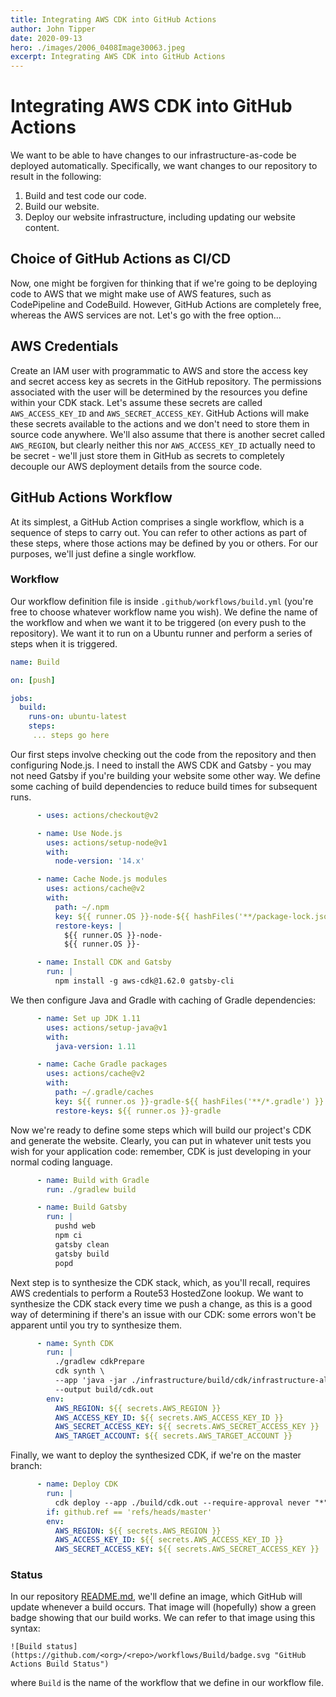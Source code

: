 ```yaml
---
title: Integrating AWS CDK into GitHub Actions
author: John Tipper
date: 2020-09-13
hero: ./images/2006_0408Image30063.jpeg
excerpt: Integrating AWS CDK into GitHub Actions
---
```


# Integrating AWS CDK into GitHub Actions

We want to be able to have changes to our infrastructure-as-code be deployed automatically. Specifically, we want changes to our repository to result in the following:

1. Build and test code our code.
2. Build our website.
3. Deploy our website infrastructure, including updating our website content.

## Choice of GitHub Actions as CI/CD

Now, one might be forgiven for thinking that if we're going to be deploying code to AWS that we might make use of AWS features, such as CodePipeline and CodeBuild.  However, GitHub Actions are completely free, whereas the AWS services are not.  Let's go with the free option...

## AWS Credentials

Create an IAM user with programmatic to AWS and store the access key and secret access key as secrets in the GitHub repository. The permissions associated with the user will be determined by the resources you define within your CDK stack.  Let's assume these secrets are called `AWS_ACCESS_KEY_ID` and `AWS_SECRET_ACCESS_KEY`.  GitHub Actions will make these secrets available to the actions and we don't need to store them in source code anywhere. We'll also assume that there is another secret called `AWS_REGION`, but clearly neither this nor `AWS_ACCESS_KEY_ID` actually need to be secret - we'll just store them in GitHub as secrets to completely decouple our AWS deployment details from the source code.

## GitHub Actions Workflow

At its simplest, a GitHub Action comprises a single workflow, which is a sequence of steps to carry out.  You can refer to other actions as part of these steps, where those actions may be defined by you or others.  For our purposes, we'll just define a single workflow.

### Workflow

Our workflow definition file is inside `.github/workflows/build.yml` (you're free to choose whatever workflow name you wish). We define the name of the workflow and when we want it to be triggered (on every push to the repository). We want it to run on a Ubuntu runner and perform a series of steps when it is triggered.

```yaml
name: Build

on: [push]

jobs:
  build:
    runs-on: ubuntu-latest
    steps:
     ... steps go here
```

Our first steps involve checking out the code from the repository and then configuring Node.js.  I need to install the AWS CDK and Gatsby - you may not need Gatsby if you're building your website some other way.  We define some caching of build dependencies to reduce build times for subsequent runs.

```yaml
      - uses: actions/checkout@v2

      - name: Use Node.js
        uses: actions/setup-node@v1
        with:
          node-version: '14.x'

      - name: Cache Node.js modules
        uses: actions/cache@v2
        with:
          path: ~/.npm
          key: ${{ runner.OS }}-node-${{ hashFiles('**/package-lock.json') }}
          restore-keys: |
            ${{ runner.OS }}-node-
            ${{ runner.OS }}-

      - name: Install CDK and Gatsby
        run: |
          npm install -g aws-cdk@1.62.0 gatsby-cli
```

We then configure Java and Gradle with caching of Gradle dependencies:

```yaml
      - name: Set up JDK 1.11
        uses: actions/setup-java@v1
        with:
          java-version: 1.11

      - name: Cache Gradle packages
        uses: actions/cache@v2
        with:
          path: ~/.gradle/caches
          key: ${{ runner.os }}-gradle-${{ hashFiles('**/*.gradle') }}
          restore-keys: ${{ runner.os }}-gradle

```

Now we're ready to define some steps which will build our project's CDK and generate the website. Clearly, you can put in whatever unit tests you wish for your application code: remember, CDK is just developing in your normal coding language.

```yaml
      - name: Build with Gradle
        run: ./gradlew build

      - name: Build Gatsby
        run: |
          pushd web
          npm ci
          gatsby clean
          gatsby build
          popd
```

Next step is to synthesize the CDK stack, which, as you'll recall, requires AWS credentials to perform a Route53 HostedZone lookup. We want to synthesize the CDK stack every time we push a change, as this is a good way of determining if there's an issue with our CDK: some errors won't be apparent until you try to synthesize them.

```yaml
      - name: Synth CDK
        run: |
          ./gradlew cdkPrepare
          cdk synth \
          --app 'java -jar ./infrastructure/build/cdk/infrastructure-all.jar -apiLambdaPath ./infrastructure/build/cdk/api-lambdas.zip -webAssets ./infrastructure/build/cdk/web -domainName johntipper.org -region ${{ secrets.AWS_REGION }} -targetAccount ${{ secrets.AWS_TARGET_ACCOUNT }}' \
          --output build/cdk.out
        env:
          AWS_REGION: ${{ secrets.AWS_REGION }}
          AWS_ACCESS_KEY_ID: ${{ secrets.AWS_ACCESS_KEY_ID }}
          AWS_SECRET_ACCESS_KEY: ${{ secrets.AWS_SECRET_ACCESS_KEY }}
          AWS_TARGET_ACCOUNT: ${{ secrets.AWS_TARGET_ACCOUNT }}

```

Finally, we want to deploy the synthesized CDK, if we're on the master branch:

```yaml
      - name: Deploy CDK
        run: |
          cdk deploy --app ./build/cdk.out --require-approval never "*"
        if: github.ref == 'refs/heads/master'
        env:
          AWS_REGION: ${{ secrets.AWS_REGION }}
          AWS_ACCESS_KEY_ID: ${{ secrets.AWS_ACCESS_KEY_ID }}
          AWS_SECRET_ACCESS_KEY: ${{ secrets.AWS_SECRET_ACCESS_KEY }}
```
 
### Status

In our repository [README.md](https://github.com/john-tipper/johntipper.org/blob/master/README.md), we'll define an image, which GitHub will update whenever a build occurs.  That image will (hopefully) show a green badge showing that our build works. We can refer to that image using this syntax:

```shell script
![Build status](https://github.com/<org>/<repo>/workflows/Build/badge.svg "GitHub Actions Build Status")
```

where `Build` is the name of the workflow that we define in our workflow file.